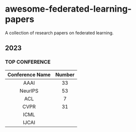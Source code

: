 # awesome-federated-learning-papers
A collection of research papers on federated learning.

## 2023

### TOP CONFERENCE

| Conference Name | Number |
|:---------------:|:------:|
|      AAAI       |   33   |
|     NeurlPS     |   53   |
|       ACL       |   7    |
|      CVPR       |   31   |
|      ICML       |        |
|      IJCAI      |        |
